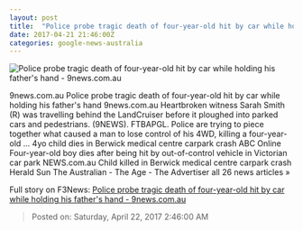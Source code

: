 ```yaml
---
layout: post
title:  "Police probe tragic death of four-year-old hit by car while holding his father's hand - 9news.com.au"
date: 2017-04-21 21:46:00Z
categories: google-news-australia
---
```


![Police probe tragic death of four-year-old hit by car while holding his father's hand - 9news.com.au](http://prod.static9.net.au/_/media/2017/04/22/07/45/berwick.ashx)

9news.com.au Police probe tragic death of four-year-old hit by car while holding his father's hand 9news.com.au Heartbroken witness Sarah Smith (R) was travelling behind the LandCruiser before it ploughed into parked cars and pedestrians. (9NEWS). FTBAPGL. Police are trying to piece together what caused a man to lose control of his 4WD, killing a four-year-old ... 4yo child dies in Berwick medical centre carpark crash ABC Online Four-year-old boy dies after being hit by out-of-control vehicle in Victorian car park NEWS.com.au Child killed in Berwick medical centre carpark crash Herald Sun The Australian - The Age - The Advertiser all 26 news articles »


Full story on F3News: [Police probe tragic death of four-year-old hit by car while holding his father's hand - 9news.com.au](http://www.f3nws.com/n/qJm4BC)

> Posted on: Saturday, April 22, 2017 2:46:00 AM

